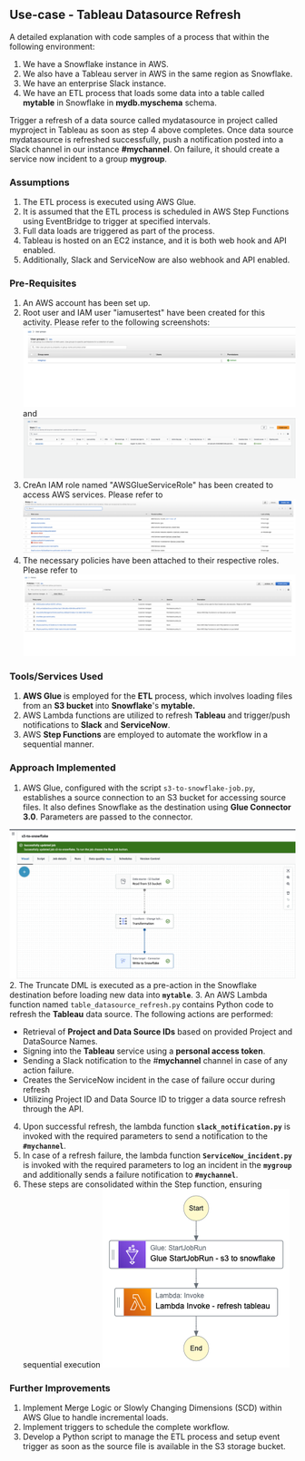 ## Use-case - Tableau Datasource Refresh

A detailed explanation with code samples of a process that within the following environment:

1. We have a Snowflake instance in AWS.
2. We also have a Tableau server in AWS in the same region as Snowflake.
3. We have an enterprise Slack instance.
4. We have an ETL process that loads some data into a table called **mytable** in Snowflake in **mydb.myschema** schema. 

Trigger a refresh of a data source called mydatasource in project called myproject in Tableau as soon as step 4 above completes.
Once data source mydatasource is refreshed successfully, push a notification posted into a Slack channel in our instance **#mychannel**. On failure, it should create a service now incident to a group **mygroup**.

### Assumptions
1. The ETL process is executed using AWS Glue.
2. It is assumed that the ETL process is scheduled in AWS Step Functions using EventBridge to trigger at specified intervals.
3. Full data loads are triggered as part of the process.
4. Tableau is hosted on an EC2 instance, and it is both web hook and API enabled.
5. Additionally, Slack and ServiceNow are also webhook and API enabled.

### Pre-Requisites 
1. An AWS account has been set up.
2. Root user and IAM user "iamusertest" have been created for this activity. Please refer to the following screenshots: 
![user_groups.png](assests/user_groups.png) and ![iam_user.png](assests/iam_user.png)
3. CreAn IAM role named "AWSGlueServiceRole" has been created to access AWS services. Please refer to 
![IAM Roles](assests/iam_roles.png)
4. The necessary policies have been attached to their respective roles. Please refer to 
![iam_policies.png](assests/iam_policies.png)

### Tools/Services Used
1. **AWS Glue** is employed for the **ETL** process, which involves loading files from an **S3 bucket** into **Snowflake**'s **mytable.**
2. AWS Lambda functions are utilized to refresh **Tableau** and trigger/push notifications to **Slack** and **ServiceNow**.
3. AWS **Step Functions** are employed to automate the workflow in a sequential manner.

### Approach Implemented 

1. AWS Glue, configured with the script `s3-to-snowflake-job.py`, establishes a source connection to an S3 bucket for accessing source files. It also defines Snowflake as the destination using **Glue Connector 3.0**. Parameters are passed to the connector.

![aws-glue-etl.png](assests/aws-glue-etl.png)
2. The Truncate DML is executed as a pre-action in the Snowflake destination before loading new data into **`mytable`**. 
3. An AWS Lambda function named `table_datasource_refresh.py` contains Python code to refresh the **Tableau** data source. The following actions are performed:
   - Retrieval of **Project and Data Source IDs** based on provided Project and DataSource Names.
   - Signing into the **Tableau** service using a **personal access token**.
   - Sending a Slack notification to the #**mychannel** channel in case of any action failure.
   - Creates the ServiceNow incident in the case of failure occur during refresh
   - Utilizing Project ID and Data Source ID to trigger a data source refresh through the API.
4. Upon successful refresh, the lambda function **`slack_notification.py`** is invoked with the required parameters to send a notification to the **`#mychannel`**. 
5. In case of a refresh failure, the lambda function **`ServiceNow_incident.py`** is invoked with the required parameters to log an incident in the **`mygroup`** and additionally sends a failure notification to **`#mychannel`**.
6. These steps are consolidated within the Step function, ensuring sequential execution  ![Step Function Graph](assests/step_functions_graph.png)

### Further Improvements
1. Implement Merge Logic or Slowly Changing Dimensions (SCD) within AWS Glue to handle incremental loads.
2. Implement triggers to schedule the complete workflow.
3. Develop a Python script to manage the ETL process and setup event trigger as soon as the source file is available in the S3 storage bucket.